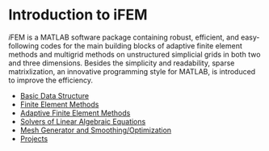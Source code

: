 
# Introduction to iFEM
*i*FEM is a MATLAB software package containing robust, efficient, and easy-following codes 
for the main building blocks of adaptive finite element methods and multigrid methods 
on unstructured simplicial grids in both two and three dimensions. Besides the simplicity and readability, sparse matrixlization, an innovative programming style for MATLAB, is introduced to improve the efficiency.

- [Basic Data Structure](./mesh/meshdoc.ipynb)
- [Finite Element Methods](./fem/femcontent.ipynb)
- [Adaptive Finite Element Methods](./afem/afemdoc.ipynb)
- [Solvers of Linear Algebraic Equations](./solver/solverintroduction.ipynb)
- [Mesh Generator and Smoothing/Optimization](./mesh/meshoptdoc.ipynb)
- [Projects](./project/projectcontent.ipynb)